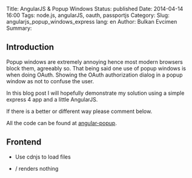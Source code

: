 Title: AngularJS & Popup Windows
Status: published
Date: 2014-04-14 16:00
Tags: node.js, angularJS, oauth, passportjs
Category: 
Slug: angularjs_popup_windows_express
lang: en
Author: Bulkan Evcimen
Summary:

## Introduction

Popup windows are extremely annoying hence most modern browsers block them, agreeably so. 
That being said one use of popup windows is when doing OAuth. Showing the OAuth authorization dialog in a 
popup window as not to confuse the user.

In this blog post I will hopefully demonstrate my solution using a simple express 4 app and a little AngularJS.

If there is a better or different way please comment below.

All the code can be found at [angular-popup](https://github.com/bulkan/angular-popup).

## Frontend

* Use cdnjs to load files

* / renders nothing 

